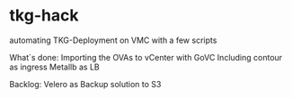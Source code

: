 # tkg-hack
automating TKG-Deployment on VMC with a few scripts

What´s done:
Importing the OVAs to vCenter with GoVC
Including contour as ingress
Metallb as LB

Backlog:
Velero as Backup solution to S3
